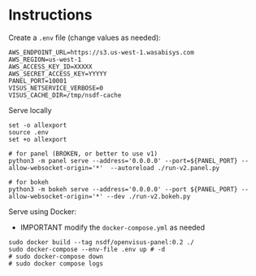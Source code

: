 # Instructions

Create a `.env` file (change values as needed):

```
AWS_ENDPOINT_URL=https://s3.us-west-1.wasabisys.com
AWS_REGION=us-west-1
AWS_ACCESS_KEY_ID=XXXXX
AWS_SECRET_ACCESS_KEY=YYYYY
PANEL_PORT=10001
VISUS_NETSERVICE_VERBOSE=0
VISUS_CACHE_DIR=/tmp/nsdf-cache
```

Serve locally

```
set -o allexport
source .env
set +o allexport

# for panel (BROKEN, or better to use v1)
python3 -m panel serve --address='0.0.0.0' --port=${PANEL_PORT} --allow-websocket-origin='*'  --autoreload ./run-v2.panel.py

# for bokeh
python3 -m bokeh serve --address='0.0.0.0' --port ${PANEL_PORT} --allow-websocket-origin='*' --dev ./run-v2.bokeh.py
```

Serve using Docker:
- IMPORTANT modify the `docker-compose.yml` as needed

```
sudo docker build --tag nsdf/openvisus-panel:0.2 ./ 
sudo docker-compose --env-file .env up # -d 
# sudo docker-compose down
# sudo docker compose logs 
```

